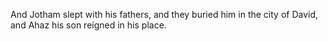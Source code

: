 And Jotham slept with his fathers, and they buried him in the city of David, and Ahaz his son reigned in his place.
